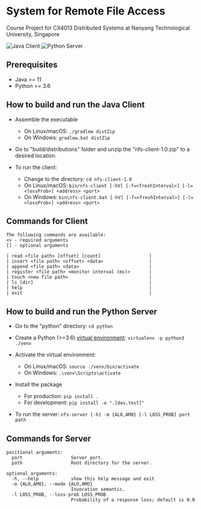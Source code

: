 # System for Remote File Access
Course Project for CX4013 Distributed Systems at Nanyang Technological University, Singapore

![Java Client](https://github.com/zhangks98/CX4013-NFS/workflows/Java%20Client/badge.svg)
![Python Server](https://github.com/zhangks98/CX4013-NFS/workflows/Python%20Server/badge.svg)

## Prerequisites
- Java >= 11
- Python >= 3.6

## How to build and run the Java Client
- Assemble the executable
  - On Linux/macOS: `./gradlew distZip`
  - On Windows: `gradlew.bat distZip`

- Go to "build/distributions" folder and unzip the "nfs-client-1.0.zip" to a desired location.

- To run the client:
  - Change to the directory: `cd nfs-client-1.0`
  - On Linux/macOS: `bin/nfs-client [-hV] [-f=<freshInterval>] [-l=<lossProb>] <address> <port>`
  - On Windows: `bin\nfs-client.bat [-hV] [-f=<freshInterval>] [-l=<lossProb>] <address> <port>`

## Commands for Client
```
The following commands are available:     
<> - required arguments
[] - optional arguments

| read <file path> [offset] [count]                  |
| insert <file path> <offset> <data>                 |
| append <file path> <data>                          |
| register <file path> <monitor interval (ms)>       |
| touch <new file path>                              |
| ls [dir]                                           |
| help                                               |
| exit                                               |
```


## How to build and run the Python Server
- Go to the "python" directory: `cd python`

- Create a Python (>=3.6) [virtual environment](https://virtualenv.pypa.io/en/latest): `virtualenv -p python3 ./venv`

- Activate the virtual environment:
  - On Linux/macOS: `source ./venv/bin/activate`
  - On Windows: `.\venv\Scripts\activate`
  
- Install the package
  - For production: `pip install .`
  - For development: `pip install -e ".[dev,test]"`

- To run the server: `nfs-server [-h] -m {ALO,AMO} [-l LOSS_PROB] port path`

## Commands for Server

```
positional arguments:
  port                  Server port.
  path                  Root directory for the server.

optional arguments:
  -h, --help            show this help message and exit
  -m {ALO,AMO}, --mode {ALO,AMO}
                        Invocation semantic.
  -l LOSS_PROB, --loss-prob LOSS_PROB
                        Probability of a response loss; default is 0.0
```

